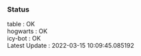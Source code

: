 ### Status


table : OK  
hogwarts : OK  
icy-bot : OK  
Latest Update : 2022-03-15 10:09:45.085192
